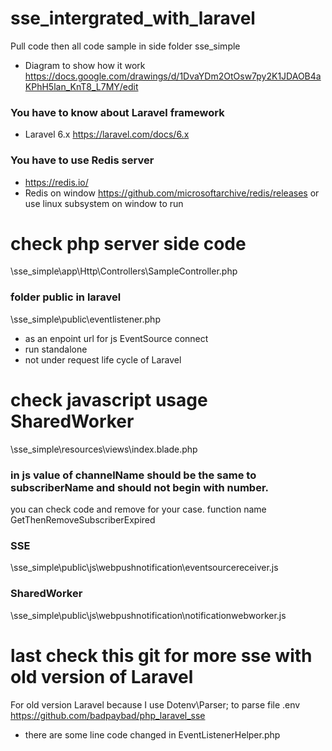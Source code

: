 # sse_intergrated_with_laravel
Pull code then all code sample in side folder sse_simple
- Diagram to show how it work
https://docs.google.com/drawings/d/1DvaYDm2OtOsw7py2K1JDAOB4aKPhH5lan_KnT8_L7MY/edit

### You have to know about Laravel framework 

- Laravel 6.x https://laravel.com/docs/6.x

### You have to use Redis server
- https://redis.io/
- Redis on window https://github.com/microsoftarchive/redis/releases or use linux subsystem on window to run

# check php server side code 
\sse_simple\app\Http\Controllers\SampleController.php

### folder public in laravel 
\sse_simple\public\eventlistener.php 
- as an enpoint url for js EventSource connect 
- run standalone 
- not under request life cycle of Laravel

# check javascript usage SharedWorker
\sse_simple\resources\views\index.blade.php

### in js value of channelName should be the same to subscriberName and should not begin with number.
you can check code and remove for your case. function name GetThenRemoveSubscriberExpired

### SSE 
\sse_simple\public\js\webpushnotification\eventsourcereceiver.js

### SharedWorker
\sse_simple\public\js\webpushnotification\notificationwebworker.js

# last check this git for more sse with old version of Laravel
For old version Laravel because I use Dotenv\Parser; to parse file .env 
https://github.com/badpaybad/php_laravel_sse
- there are some line code changed in EventListenerHelper.php

